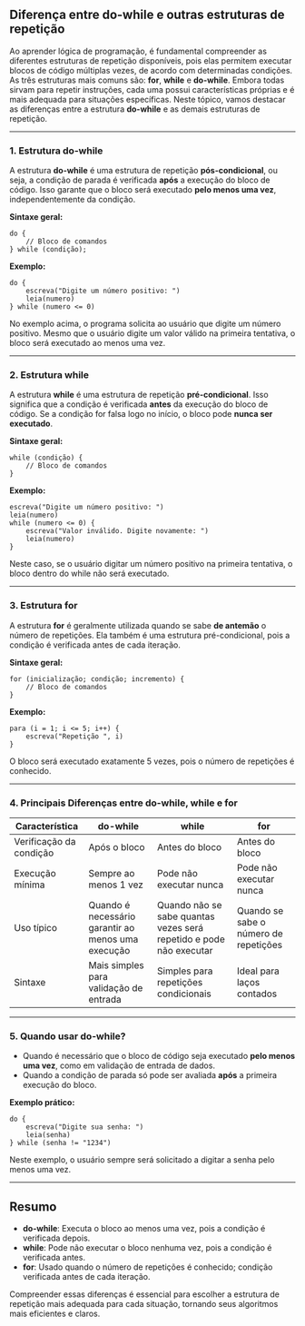 
## Diferença entre do-while e outras estruturas de repetição

Ao aprender lógica de programação, é fundamental compreender as diferentes estruturas de repetição disponíveis, pois elas permitem executar blocos de código múltiplas vezes, de acordo com determinadas condições. As três estruturas mais comuns são: **for**, **while** e **do-while**. Embora todas sirvam para repetir instruções, cada uma possui características próprias e é mais adequada para situações específicas. Neste tópico, vamos destacar as diferenças entre a estrutura **do-while** e as demais estruturas de repetição.

---

### 1. Estrutura do-while

A estrutura **do-while** é uma estrutura de repetição **pós-condicional**, ou seja, a condição de parada é verificada **após** a execução do bloco de código. Isso garante que o bloco será executado **pelo menos uma vez**, independentemente da condição.

**Sintaxe geral:**

```pseudo
do {
    // Bloco de comandos
} while (condição);
```

**Exemplo:**

```pseudo
do {
    escreva("Digite um número positivo: ")
    leia(numero)
} while (numero <= 0)
```

No exemplo acima, o programa solicita ao usuário que digite um número positivo. Mesmo que o usuário digite um valor válido na primeira tentativa, o bloco será executado ao menos uma vez.

---

### 2. Estrutura while

A estrutura **while** é uma estrutura de repetição **pré-condicional**. Isso significa que a condição é verificada **antes** da execução do bloco de código. Se a condição for falsa logo no início, o bloco pode **nunca ser executado**.

**Sintaxe geral:**

```pseudo
while (condição) {
    // Bloco de comandos
}
```

**Exemplo:**

```pseudo
escreva("Digite um número positivo: ")
leia(numero)
while (numero <= 0) {
    escreva("Valor inválido. Digite novamente: ")
    leia(numero)
}
```

Neste caso, se o usuário digitar um número positivo na primeira tentativa, o bloco dentro do while não será executado.

---

### 3. Estrutura for

A estrutura **for** é geralmente utilizada quando se sabe **de antemão** o número de repetições. Ela também é uma estrutura pré-condicional, pois a condição é verificada antes de cada iteração.

**Sintaxe geral:**

```pseudo
for (inicialização; condição; incremento) {
    // Bloco de comandos
}
```

**Exemplo:**

```pseudo
para (i = 1; i <= 5; i++) {
    escreva("Repetição ", i)
}
```

O bloco será executado exatamente 5 vezes, pois o número de repetições é conhecido.

---

### 4. Principais Diferenças entre do-while, while e for

| Característica         | do-while                | while                   | for                      |
|------------------------|-------------------------|-------------------------|--------------------------|
| Verificação da condição| Após o bloco            | Antes do bloco          | Antes do bloco           |
| Execução mínima        | Sempre ao menos 1 vez   | Pode não executar nunca | Pode não executar nunca  |
| Uso típico             | Quando é necessário garantir ao menos uma execução | Quando não se sabe quantas vezes será repetido e pode não executar | Quando se sabe o número de repetições |
| Sintaxe                | Mais simples para validação de entrada | Simples para repetições condicionais | Ideal para laços contados |

---

### 5. Quando usar do-while?

- Quando é necessário que o bloco de código seja executado **pelo menos uma vez**, como em validação de entrada de dados.
- Quando a condição de parada só pode ser avaliada **após** a primeira execução do bloco.

**Exemplo prático:**

```pseudo
do {
    escreva("Digite sua senha: ")
    leia(senha)
} while (senha != "1234")
```

Neste exemplo, o usuário sempre será solicitado a digitar a senha pelo menos uma vez.

---

## Resumo

- **do-while**: Executa o bloco ao menos uma vez, pois a condição é verificada depois.
- **while**: Pode não executar o bloco nenhuma vez, pois a condição é verificada antes.
- **for**: Usado quando o número de repetições é conhecido; condição verificada antes de cada iteração.

Compreender essas diferenças é essencial para escolher a estrutura de repetição mais adequada para cada situação, tornando seus algoritmos mais eficientes e claros.
```
